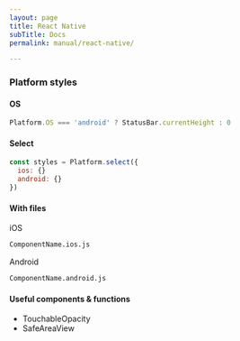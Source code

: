 ```yaml
---
layout: page
title: React Native
subTitle: Docs
permalink: manual/react-native/

---
```

### Platform styles

#### OS
```js
Platform.OS === 'android' ? StatusBar.currentHeight : 0
```

#### Select
```js
const styles = Platform.select({
  ios: {}
  android: {}
})
```

#### With files

iOS
```bash
ComponentName.ios.js
```

Android
```bash
ComponentName.android.js
```

#### Useful components & functions

* TouchableOpacity
* SafeAreaView